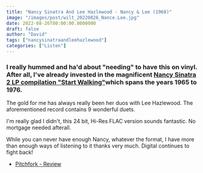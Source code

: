 ```yaml
---
title: "Nancy Sinatra And Lee Hazlewood - Nancy & Lee (1968)"
image: "/images/post/wilt_20220826_Nance.Lee.jpg"
date: 2022-08-26T00:00:00.0000000
draft: false
author: "David"
tags: ["nancysinatraandleehazlewood"]
categories: ["Listen"]
---
```

### I really hummed and ha'd about "needing" to have this on vinyl. After all, I've already invested in the magnificent [Nancy Sinatra 2 LP compilation "Start Walking"](http://www.shutupandlisten.co.nz/what-im-listening-too/2022/3/20/nancy-sinatra-start-walkin-1965-1976-2021)which spans the years 1965 to 1976.

 The gold for me has always really been her duos with Lee Hazlewood. The aforementioned record contains 9 wonderful duets. 

 I'm really glad I didn't, this 24 bit, Hi-Res FLAC version sounds fantastic. No mortgage needed afterall.

 While you can never have enough Nancy, whatever the format, I have more than enough ways of listening to it thanks very much. Digital continues to fight back!

-  [Pitchfork - Review](https://pitchfork.com/reviews/albums/nancy-sinatra-lee-hazlewood-nancy-and-lee/)